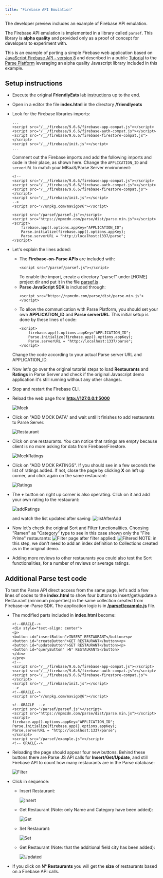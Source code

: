 ```yaml
---
title: "Firebase API Emulation"
---
```


The developer preview includes an example of Firebase API emulation.

The Firebase API emulation is implemented in a library called `parsef`. This library is **alpha quality** and provided
only as a proof of concept for developers to experiment with.

This is an example of porting a simple Firebase web application based on [JavaScript Firebase API - version 8](https://firebase.google.com/docs/reference/js/v8)
and described in a public [Tutorial](https://firebase.google.com/codelabs/firestore-web#0) to the [Parse Platform](https://docs.parseplatform.org/js/guide/)
leveraging an alpha quality Javascript library included in this example.

## Setup instructions

* Execute the original **FriendlyEats** lab [instructions](https://firebase.google.com/codelabs/firestore-web#0) up to the end.
* Open in a editor the file **index.html** in the directory **/friendlyeats**
* Look for the Firebase libraries imports:
    ``` 
    ...
    <script src="/__/firebase/9.6.6/firebase-app-compat.js"></script>
    <script src="/__/firebase/9.6.6/firebase-auth-compat.js"></script>
    <script src="/__/firebase/9.6.6/firebase-firestore-compat.js"></script>
    <script src="/__/firebase/init.js"></script>
    ...
    ```
    Comment out the Firebase imports and add the following imports and code in their place, as shown here.  Change the `APPLICATION_ID`
    and `serverURL` to match your MBaaS/Parse Server environment:
    ```
    <!--
    <script src="/__/firebase/9.6.6/firebase-app-compat.js"></script>
    <script src="/__/firebase/9.6.6/firebase-auth-compat.js"></script>
    <script src="/__/firebase/9.6.6/firebase-firestore-compat.js"></script>
    <script src="/__/firebase/init.js"></script>
    -->
    <script src="//unpkg.com/navigo@6"></script>

    <script src="/parsef/parsef.js"></script>
    <script src="https://npmcdn.com/parse/dist/parse.min.js"></script> 
    <script>
        firebase.app().options.appKey="APPLICATION_ID";
        Parse.initialize(firebase.app().options.appKey);
        Parse.serverURL = "http://localhost:1337/parse";
    </script>
    ```
* Let's explain the lines added: 
    * The **Firebase-on-Parse APIs** are included with:
        ```
        <script src="/parsef/parsef.js"></script>
        ```
        To enable the import, create a directory "parsef" under [HOME] project dir and put it in the file [parsef.js](parsef.js) .
    * **Parse JavaScript SDK** is included through: 
        ```
        <script src="https://npmcdn.com/parse/dist/parse.min.js"></script> 
        ```
    * To allow the communication with Parse Platform, you should set your own **APPLICATION_ID** and **Parse serverURL**. This initial setup is done by these lines of code:
        ```
        <script>
            firebase.app().options.appKey="APPLICATION_ID";
            Parse.initialize(firebase.app().options.appKey);
            Parse.serverURL = "http://localhost:1337/parse";
        </script>
        ```
    Change the code according to your actual Parse server URL and APPLICATION_ID.

* Now let's go over the original tutorial steps to load **Restaurants** and **Ratings** in Parse Server and check if the original Javascript demo application it's still running without any other changes.
* Stop and restart the Firebase CLI.
* Reload the web page from **http://127.0.0.1:5000**

    ![Mock](img/mockRestaurants.jpg "mock restaurant data")
* Click on "ADD MOCK DATA" and wait until it finishes to add restaurants to Parse Server.

    ![Restaurant](img/restaurants.jpg "restaurant page")
* Click on one restaurants. You can notice that ratings are empty because client is no more asking for data from Firebase/Firestore.

    ![MockRatings](img/mockRatings.jpg "mock ratings page")

* Click on "ADD MOCK RATINGS". If you should see in a few seconds the list of ratings added. If not, close the page  by clicking **X** on left up corner, and click again on the same restaurant: 


    ![Ratings](img/Ratings.jpg "ratings page")

* The **+** button on right up corner is also operating. Click on it and add your own rating to the restaurant:

    ![addRatings](img/addRatings.jpg "add ratings page")

    and watch the list updated after saving: 
    ![listAfterAdd](img/newRatings.jpg "list after add rating")

* Now let's check the original Sort and Filter functionalities. Choosing "Ramen" as "Category" type to see in this case shown only the "Fire Prime" restaurants:
    ![Filter](img/filter.jpg "filter page")
page after filter applied:
    ![Filtered](img/newList.jpg "filtered  restaurant page")
NOTE: in this step, we don't need to add an index definition to Collections created as in the original demo.

* Adding more reviews to other restaurants you could also test the Sort functionalities, for a number of reviews or average ratings.

## Additional Parse test code
To test the Parse API direct access from the same page, let's add a few lines of codes to the **index.html** to show four buttons to insert/get/update a Restaurant (minimum properties) in the same collection created from Firebase-on-Parse SDK. The application logic is in [**/parsef/example.js**](./example.js) file.

* The modified parts included in **index.html** become:

    ```
    <!--ORACLE-->
    <div style="text-align: center">
    <p>
    <button id="insertButton">INSERT RESTAURANT</button><p>
    <button id="createButton">GET RESTAURANT</button><p>
    <button id="updateButton">SET RESTAURANT</button><p>
    <button id="queryButton" >N° RESTAURANTS</button>
    </div>
    </pre>
    <!--
    <script src="/__/firebase/9.6.6/firebase-app-compat.js"></script>
    <script src="/__/firebase/9.6.6/firebase-auth-compat.js"></script>
    <script src="/__/firebase/9.6.6/firebase-firestore-compat.js"></script> 
    <script src="/__/firebase/init.js"></script>
    -->
    <!--ORACLE-->
    <script src="//unpkg.com/navigo@6"></script>

    <!--ORACLE  -->
    <script src="/parsef/parsef.js"></script>
    <script src="https://npmcdn.com/parse/dist/parse.min.js"></script> 
    <script>
    firebase.app().options.appKey="APPLICATION_ID";
    Parse.initialize(firebase.app().options.appKey);
    Parse.serverURL = "http://localhost:1337/parse";
    </script>
    <script src="/parsef/example.js"></script>
    <!-- ORACLE-->
    ```
* Reloading the page should appear four new buttons. Behind these buttons there are Parse JS API calls for **Insert/Get/Update**, and still Firebase API to count how many restaurants are in the Parse database:

    ![Filter](img/buttons.jpg "filter page")
* Click in sequence:
    * Insert Restaurant: 

        ![Insert](img/insert.jpg "insert")

    * Get Restaurant (Note: only Name and Category have been added):

        ![Get](img/get.jpg "get")

    * Set Restaurant:

        ![Set](img/set.jpg "set")

    * Get Restaurant (Note: that the additional field city has been added):

       ![Updated](img/updated.jpg "updated")

* If you click on **N° Restaurants** you will get the **size** of restaurants based on a Firebase API calls.



